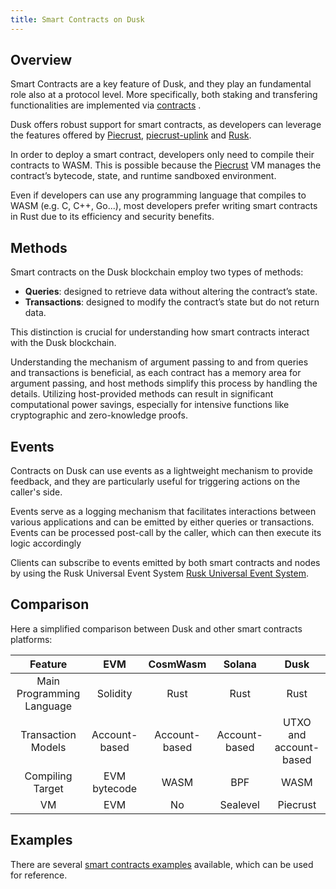 ```yaml
---
title: Smart Contracts on Dusk
---
```


## Overview

Smart Contracts are a key feature of Dusk, and they play an fundamental role also at a protocol level. More specifically, both staking and transfering functionalities are implemented via <a href="https://github.com/dusk-network/rusk/tree/master/contracts" target="_blank" >contracts</a> .

Dusk offers robust support for smart contracts, as developers can leverage the features offered by <a href="https://github.com/dusk-network/piecrust" target="_blank" >Piecrust</a>, <a href="https://github.com/dusk-network/piecrust/blob/main/piecrust-uplink/README.md" target="_blank" >piecrust-uplink</a>  and  <a href="https://github.com/dusk-network/rusk" target="_blank" >Rusk</a>.

In order to deploy a smart contract, developers only need to compile their contracts to WASM. This is possible because the <a href="https://github.com/dusk-network/piecrust" target="_blank" >Piecrust</a> VM manages the contract’s bytecode, state, and runtime sandboxed environment.  

Even if developers can use any programming language that compiles to WASM (e.g.  C, C++, Go...), most developers prefer writing smart contracts in Rust due to its efficiency and security benefits.


## Methods

Smart contracts on the Dusk blockchain employ two types of methods: 
- **Queries**: designed to retrieve data without altering the contract’s state.
- **Transactions**: designed to modify the contract’s state but do not return data. 

This distinction is crucial for understanding how smart contracts interact with the Dusk blockchain.

Understanding the mechanism of argument passing to and from queries and transactions is beneficial, as each contract has a memory area for argument passing, and host methods simplify this process by handling the details. Utilizing host-provided methods can result in significant computational power savings, especially for intensive functions like cryptographic and zero-knowledge proofs.

## Events

Contracts on Dusk can use events as a lightweight mechanism to provide feedback, and they are particularly useful for triggering actions on the caller's side.

Events serve as a logging mechanism that facilitates interactions between various applications and can be emitted by either queries or transactions. Events can be processed post-call by the caller, which can then execute its logic accordingly

Clients can subscribe to events emitted by both smart contracts and nodes by using the Rusk Universal Event System <a href="https://github.com/dusk-network/rusk/wiki/RUES-(Rusk-Universal-Event-System)" target="_blank" >Rusk Universal Event System</a>.



## Comparison

Here a simplified comparison between Dusk and other smart contracts platforms:

| Feature                  | EVM                         | CosmWasm                     | Solana                       | Dusk                       |
|:------------------------:|:---------------------------:|:----------------------------:|:----------------------------:|:--------------------------:|
| Main Programming Language| Solidity                    | Rust                         | Rust                         | Rust                       |
| Transaction Models       | Account-based               | Account-based                | Account-based                | UTXO and account-based     |
| Compiling Target         | EVM bytecode                | WASM                         | BPF                          | WASM                       |
| VM                       | EVM | No               | Sealevel                     | Piecrust                    |


## Examples

There are several <a href="https://github.com/dusk-network/piecrust/tree/main/contracts" target="_blank" >smart contracts examples</a> available, which can be used for reference.